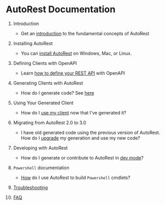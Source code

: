 # AutoRest Documentation

1. Introduction

   - Get an [introduction][introduction] to the fundamental concepts of AutoRest

2. Installing AutoRest

   - You can [install AutoRest][install] on Windows, Mac, or Linux.

3. Defining Clients with OpenAPI

   - Learn [how to define your REST API][openapi] with OpenAPI

4. Generating Clients with AutoRest

   - How do I generate code? See [here][generate]

5. Using Your Generated Client

   - How do I [use my client][client] now that I've generated it?

6. Migrating from AutoRest 2.0 to 3.0

   - I have old generated code using the previous version of AutoRest. How do I [upgrade][migrate] my generation and use my new code?

7. Developing with AutoRest

   - How do I generate or contribute to AutoRest in [dev mode][dev]?

8. `Powershell` documentation

   - [How][powershell] do I use AutoRest to build `Powershell` cmdlets?

9. [Troubleshooting][troubleshooting]

10. [FAQ][faq]

<!-- LINKS -->

[introduction]: https://github.com/Azure/autorest/blob/main/docs/introduction.md
[install]: https://github.com/Azure/autorest/blob/main/docs/install/readme.md
[openapi]: https://github.com/Azure/autorest/blob/main/docs/openapi/readme.md
[generate]: https://github.com/Azure/autorest/blob/main/docs/generate/readme.md
[client]: https://github.com/Azure/autorest/blob/main/docs/client/readme.md
[migrate]: https://github.com/Azure/autorest/blob/main/docs/migrate/readme.md
[dev]: https://github.com/Azure/autorest/blob/main/docs/developer/readme.md
[powershell]: https://github.com/Azure/autorest.powershell/blob/main/docs/readme.md
[troubleshooting]: https://github.com/Azure/autorest/blob/main/docs/troubleshooting.md
[faq]: https://github.com/Azure/autorest/blob/main/docs/faq.md
